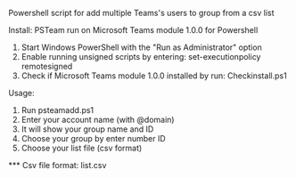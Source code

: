 Powershell script for add multiple Teams's users to group from a csv list

Install:
PSTeam run on Microsoft Teams module 1.0.0 for Powershell 
1. Start Windows PowerShell with the "Run as Administrator" option 
2. Enable running unsigned scripts by entering: set-executionpolicy remotesigned
3. Check if Microsoft Teams module 1.0.0 installed by run: Checkinstall.ps1

Usage:
1. Run psteamadd.ps1
2. Enter your account name (with @domain)
3. It will show your group name and ID	
4. Choose your group by enter number ID
5. Choose your list file (csv format)


*** Csv file format: list.csv

